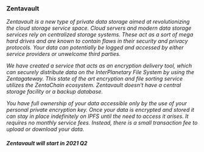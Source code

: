###  Zentavault

*Zentavault is a new type of private data storage aimed at revolutionizing the cloud storage service space.*
*Cloud servers and modern data storage services rely on centralized storage systems. These act as a sort of mega hard drives and are known* *to contain flaws in their security and privacy protocols. Your data can potentially be logged and accessed by either service* *providers or unwelcome third parties.*

*We have created a service that acts as an encryption delivery tool, which can securely distribute data on the InterPlanetary File* *System by using the Zentagateway. This state of the art encryption and file sorting service utilizes the ZentaChain ecosystem. Zentavault* *doesn't have a central storage facility or a backup database.*

*You have full ownership of your data accessible only by the use of your personal private encryption key. Once your data is encrypted and* *stored it can stay in place indefinitely on IPFS until the need to access it arises. It requires no monthly service fees. Instead, there* *is a small transaction fee to upload or download your data.*

##### Zentavault will start in 2021 Q2
